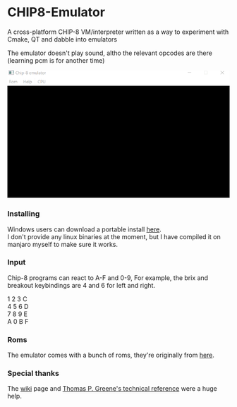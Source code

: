 # CHIP8-Emulator
A cross-platform CHIP-8 VM/interpreter written as a way to experiment with Cmake, QT and dabble into emulators

The emulator doesn't play sound, altho the relevant opcodes are there (learning pcm is for another time)

![screen-gif](./ReadmeAssets/Chip8-woking.gif)

### Installing
Windows users can download a portable install [here](https://github.com/RikFabri/CHIP8-Emulator/releases).<br>
I don't provide any linux binaries at the moment, but I have compiled it on manjaro myself to make sure it works.


### Input
Chip-8 programs can react to A-F and 0-9, For example, the brix and breakout keybindings are 4 and 6 for left and right.

1	2	3	C<br>
4	5	6	D<br>
7	8	9	E<br>
A	0	B	F<br>

### Roms
The emulator comes with a bunch of roms, they're originally from [here](https://www.zophar.net/pdroms/chip8/chip-8-games-pack.html).

### Special thanks
The [wiki](https://en.wikipedia.org/wiki/CHIP-8) page and [Thomas P. Greene's technical reference](http://devernay.free.fr/hacks/chip8/C8TECH10.HTM#3.1) were a huge help.
